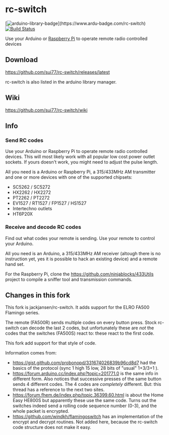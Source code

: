 # rc-switch
[![arduino-library-badge](https://www.ardu-badge.com/badge/rc-switch.svg?)](https://www.ardu-badge.com/rc-switch)
[![Build Status](https://travis-ci.org/sui77/rc-switch.svg?branch=master)](https://travis-ci.org/sui77/rc-switch)

Use your Arduino or [Raspberry Pi](https://github.com/r10r/rcswitch-pi) to operate remote radio controlled devices

## Download
https://github.com/sui77/rc-switch/releases/latest

rc-switch is also listed in the arduino library manager.

## Wiki
https://github.com/sui77/rc-switch/wiki

## Info
### Send RC codes

Use your Arduino or Raspberry Pi to operate remote radio controlled devices.
This will most likely work with all popular low cost power outlet sockets. If
yours doesn't work, you might need to adjust the pulse length.

All you need is a Arduino or Raspberry Pi, a 315/433MHz AM transmitter and one
or more devices with one of the supported chipsets:

 - SC5262 / SC5272
 - HX2262 / HX2272
 - PT2262 / PT2272
 - EV1527 / RT1527 / FP1527 / HS1527 
 - Intertechno outlets
 - HT6P20X

### Receive and decode RC codes

Find out what codes your remote is sending. Use your remote to control your
Arduino.

All you need is an Arduino, a 315/433MHz AM receiver (altough there is no
instruction yet, yes it is possible to hack an existing device) and a remote
hand set.

For the Raspberry Pi, clone the https://github.com/ninjablocks/433Utils project to
compile a sniffer tool and transmission commands.

## Changes in this fork 

This fork is jackjansen/rc-switch. It adds support for the ELRO FA500 Flamingo series.

The remote (FA500R) sends multiple codes on every button press. Stock rc-switch
can decode the last 2 codes, but unfortunately these are _not_ the codes that the
switches (FA500S) react to: these react to the first code.

This fork add support for that style of code.

Information comes from:

- <https://gist.github.com/probonopd/331674026839b96cd8d7> had the basics of the
  protocol (sync 1 high 15 low, 28 bits of "usual" 1+3/3+1 ).
- <https://forum.arduino.cc/index.php?topic=201771.0> is the same info in different
  form. Also notices that successive presses of the same button sends 4 different
  codes. The 4 codes are _completely_ different. But: this thread has a reference to the next
  two sites.
- <https://forum.fhem.de/index.php/topic,36399.60.html> is about the Home Easy HE800S
  but apparently these use the same  code. Turns out the switches indeed send a 
  rolling code sequence number (0-3), and the whole packet is encrypted. 
- <https://github.com/windkh/flamingoswitch> has an implementation of the encrypt
  and decrypt routines. Not added here, because the rc-switch code structure
  does not make it easy.
